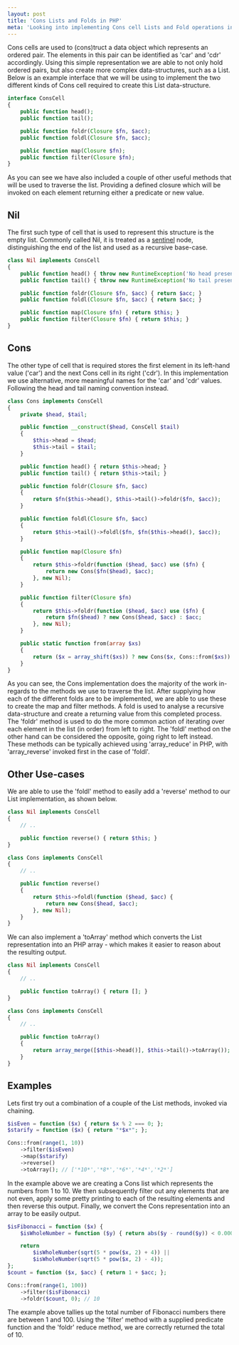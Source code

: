 ```yaml
---
layout: post
title: 'Cons Lists and Folds in PHP'
meta: 'Looking into implementing Cons cell Lists and Fold operations in PHP'
---
```


Cons cells are used to (cons)truct a data object which represents an ordered pair.
The elements in this pair can be identified as 'car' and 'cdr' accordingly.
Using this simple representation we are able to not only hold ordered pairs, but also create more complex data-structures, such as a List. <!--more-->
Below is an example interface that we will be using to implement the two different kinds of Cons cell required to create this List data-structure.

```php
interface ConsCell
{
    public function head();
    public function tail();

    public function foldr(Closure $fn, $acc);
    public function foldl(Closure $fn, $acc);

    public function map(Closure $fn);
    public function filter(Closure $fn);
}
```

As you can see we have also included a couple of other useful methods that will be used to traverse the list.
Providing a defined closure which will be invoked on each element returning either a predicate or new value.

## Nil

The first such type of cell that is used to represent this structure is the empty list.
Commonly called Nil, it is treated as a [sentinel](http://en.wikipedia.org/wiki/Sentinel_node) node, distinguishing the end of the list and used as a recursive base-case.

```php
class Nil implements ConsCell
{
    public function head() { throw new RuntimeException('No head present'); }
    public function tail() { throw new RuntimeException('No tail present'); }

    public function foldr(Closure $fn, $acc) { return $acc; }
    public function foldl(Closure $fn, $acc) { return $acc; }

    public function map(Closure $fn) { return $this; }
    public function filter(Closure $fn) { return $this; }
}
```

## Cons

The other type of cell that is required stores the first element in its left-hand value ('car') and the next Cons cell in its right ('cdr').
In this implementation we use alternative, more meaningful names for the 'car' and 'cdr' values.
Following the head and tail naming convention instead.

```php
class Cons implements ConsCell
{
    private $head, $tail;

    public function __construct($head, ConsCell $tail)
    {
        $this->head = $head;
        $this->tail = $tail;
    }

    public function head() { return $this->head; }
    public function tail() { return $this->tail; }

    public function foldr(Closure $fn, $acc)
    {
        return $fn($this->head(), $this->tail()->foldr($fn, $acc));
    }

    public function foldl(Closure $fn, $acc)
    {
        return $this->tail()->foldl($fn, $fn($this->head(), $acc));
    }

    public function map(Closure $fn)
    {
        return $this->foldr(function ($head, $acc) use ($fn) {
            return new Cons($fn($head), $acc);
        }, new Nil);
    }

    public function filter(Closure $fn)
    {
        return $this->foldr(function ($head, $acc) use ($fn) {
            return $fn($head) ? new Cons($head, $acc) : $acc;
        }, new Nil);
    }

    public static function from(array $xs)
    {
        return ($x = array_shift($xs)) ? new Cons($x, Cons::from($xs)) : new Nil;
    }
}
```

As you can see, the Cons implementation does the majority of the work in-regards to the methods we use to traverse the list.
After supplying how each of the different folds are to be implemented, we are able to use these to create the map and filter methods.
A fold is used to analyse a recursive data-structure and create a returning value from this completed process.
The 'foldr' method is used to do the more common action of iterating over each element in the list (in order) from left to right.
The 'foldl' method on the other hand can be considered the opposite, going right to left instead.
These methods can be typically achieved using 'array_reduce' in PHP, with 'array_reverse' invoked first in the case of 'foldl'.

## Other Use-cases

We are able to use the 'foldl' method to easily add a 'reverse' method to our List implementation, as shown below.

```php
class Nil implements ConsCell
{
    // ..

    public function reverse() { return $this; }
}

class Cons implements ConsCell
{
    // ..

    public function reverse()
    {
        return $this->foldl(function ($head, $acc) {
            return new Cons($head, $acc);
        }, new Nil);
    }
}
```

We can also implement a 'toArray' method which converts the List representation into an PHP array - which makes it easier to reason about the resulting output.

```php
class Nil implements ConsCell
{
    // ..

    public function toArray() { return []; }
}

class Cons implements ConsCell
{
    // ..

    public function toArray()
    {
        return array_merge([$this->head()], $this->tail()->toArray());
    }
}
```

## Examples

Lets first try out a combination of a couple of the List methods, invoked via chaining.

```php
$isEven = function ($x) { return $x % 2 === 0; };
$starify = function ($x) { return "*$x*"; };

Cons::from(range(1, 10))
    ->filter($isEven)
    ->map($starify)
    ->reverse()
    ->toArray(); // ['*10*','*8*','*6*','*4*','*2*']
```

In the example above we are creating a Cons list which represents the numbers from 1 to 10.
We then subsequently filter out any elements that are not even, apply some pretty printing to each of the resulting elements and then reverse this output.
Finally, we convert the Cons representation into an array to be easily output.

```php
$isFibonacci = function ($x) {
    $isWholeNumber = function ($y) { return abs($y - round($y)) < 0.0001; };

    return
        $isWholeNumber(sqrt(5 * pow($x, 2) + 4)) ||
        $isWholeNumber(sqrt(5 * pow($x, 2) - 4));
};
$count = function ($x, $acc) { return 1 + $acc; };

Cons::from(range(1, 100))
    ->filter($isFibonacci)
    ->foldr($count, 0); // 10
```

The example above tallies up the total number of Fibonacci numbers there are between 1 and 100.
Using the 'filter' method with a supplied predicate function and the 'foldr' reduce method, we are correctly returned the total of 10.
